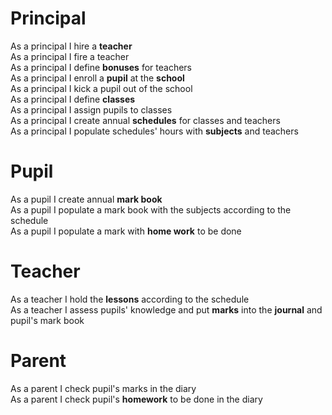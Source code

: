 # Principal
As a principal I hire a **teacher**  
As a principal I fire a teacher  
As a principal I define **bonuses** for teachers  
As a principal I enroll a **pupil** at the **school**  
As a principal I kick a pupil out of the school  
As a principal I define **classes**  
As a principal I assign pupils to classes  
As a principal I create annual **schedules** for classes and teachers  
As a principal I populate schedules' hours with **subjects** and teachers
# Pupil
As a pupil I create annual **mark book**  
As a pupil I populate a mark book with the subjects according to the schedule  
As a pupil I populate a mark with **home work** to be done
# Teacher
As a teacher I hold the **lessons** according to the schedule  
As a teacher I assess pupils' knowledge and put **marks** into the **journal** and pupil's mark book
# Parent
As a parent I check pupil's marks in the diary  
As a parent I check pupil's **homework** to be done in the diary